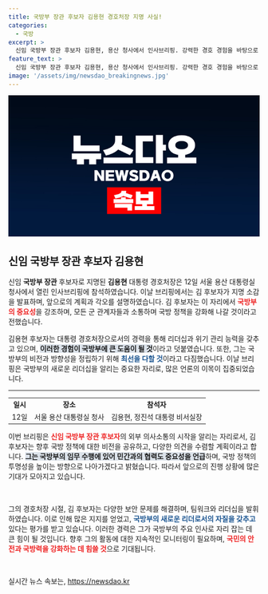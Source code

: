 ```yaml
---
title: 국방부 장관 후보자 김용현 경호처장 지명 사실!
categories:
  - 국방
excerpt: >
  신임 국방부 장관 후보자 김용현, 용산 청사에서 인사브리핑. 강력한 경호 경험을 바탕으로 국방 정책의 새로운 방향을 제시할 그의 소감은? 클릭해서 확인해보세요!
feature_text: >
  신임 국방부 장관 후보자 김용현, 용산 청사에서 인사브리핑. 강력한 경호 경험을 바탕으로 국방 정책의 새로운 방향을 제시할 그의 소감은? 클릭해서 확인해보세요!
image: '/assets/img/newsdao_breakingnews.jpg'
---
```


<p><img src="/assets/img/newsdao_breakingnews.jpg" alt="koreaapp 속보" /></p>

<h2 data-ke-size="size26">신임 국방부 장관 후보자 김용현</h2>

<p data-ke-size="size16">신임 <b>국방부 장관</b> 후보자로 지명된 <b>김용현</b> 대통령 경호처장은 12일 서울 용산 대통령실 청사에서 열린 인사브리핑에 참석하였습니다. 이날 브리핑에서는 김 후보자가 지명 소감을 발표하며, 앞으로의 계획과 각오를 설명하였습니다. 김 후보자는 이 자리에서 <b><span style="color: #ee2323;">국방부의 중요성</span></b>을 강조하며, 모든 군 관계자들과 소통하며 국방 정책을 강화해 나갈 것이라고 전했습니다.</p>

<p data-ke-size="size16">김용현 후보자는 대통령 경호처장으로서의 경력을 통해 리더십과 위기 관리 능력을 갖추고 있으며, <b><span style="background-color: #21538527;">이러한 경험이 국방부에 큰 도움이 될 것</span></b>이라고 덧붙였습니다. 또한, 그는 국방부의 비전과 방향성을 정립하기 위해 <b><span style="color: #1a5490;">최선을 다할 것</span></b>이라고 다짐했습니다. 이날 브리핑은 국방부의 새로운 리더십을 알리는 중요한 자리로, 많은 언론의 이목이 집중되었습니다.</p>

<hr>

<table style="width: 100%; border-collapse: collapse;">
    <tr>
        <td style="text-align: center; height: 17px;"><b>일시</b></td>
        <td style="text-align: center; height: 17px;"><b>장소</b></td>
        <td style="text-align: center; height: 17px;"><b>참석자</b></td>
    </tr>
    <tr>
        <td style="text-align: center;">12일</td>
        <td style="text-align: center;">서울 용산 대통령실 청사</td>
        <td style="text-align: center;">김용현, 정진석 대통령 비서실장</td>
    </tr>
</table>

<p data-ke-size="size16">이번 브리핑은 <b><span style="color: #ee2323;">신임 국방부 장관 후보자</span></b>의 외부 의사소통의 시작을 알리는 자리로서, 김 후보자는 향후 국방 정책에 대한 비전을 공유하고, 다양한 의견을 수렴할 계획이라고 합니다. <b><span style="background-color: #21538527;">그는 국방부의 임무 수행에 있어 민간과의 협력도 중요성을 언급</span></b>하며, 국방 정책의 투명성을 높이는 방향으로 나아가겠다고 밝혔습니다. 따라서 앞으로의 진행 상황에 많은 기대가 모아지고 있습니다.</p>

<p data-ke-size="size16">&nbsp;</p>

<p data-ke-size="size16">그의 경호처장 시절, 김 후보자는 다양한 보안 문제를 해결하며, 팀워크와 리더십을 발휘하였습니다. 이로 인해 많은 지지를 얻었고, <b><span style="color: #1a5490;">국방부의 새로운 리더로서의 자질을 갖추고</span></b> 있다는 평가를 받고 있습니다. 이러한 경력은 그가 국방부의 주요 인사로 자리 잡는 데 큰 힘이 될 것입니다. 향후 그의 활동에 대한 지속적인 모니터링이 필요하며, <b><span style="color: #ee2323;">국민의 안전과 국방력을 강화하는 데 힘쓸 것</span></b>으로 기대됩니다.</p>

<p data-ke-size="size16">&nbsp;</p>
실시간 뉴스 속보는, <a href="https://newsdao.kr" rel="dofollow">https://newsdao.kr</a>


